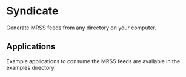 Syndicate
=========

Generate MRSS feeds from any directory on your computer. 

## Applications

Example applications to consume the MRSS feeds are available in the examples directory.
